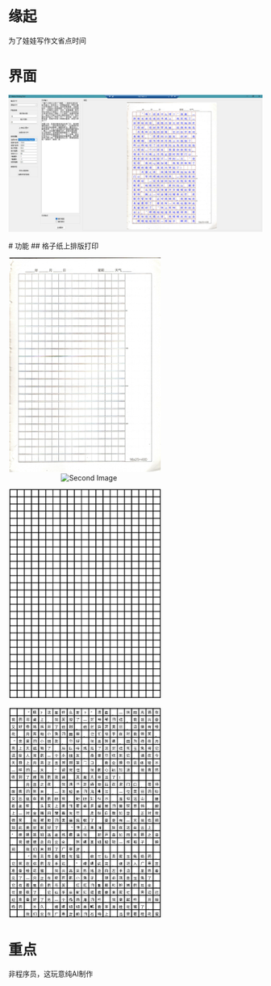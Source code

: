 # 缘起
为了娃娃写作文省点时间
# 界面
<p align="center">
  <img src="images/2024-11-02_131037.jpg" alt="First Image" width="600" style="margin-right: 200px;"/>
</p>
# 功能
## 格子纸上排版打印
<p align="center">
  <img src="images/z.png" alt="First Image" width="300" style="margin-right: 200px;"/>
  &nbsp;&nbsp;&nbsp;
  <img src="images/zd.png" alt="Second Image" width="300" style="margin-right: 200px;"/>
</p>

<p align="center">
  <img src="images/10.png" alt="First Image" width="300" style="margin-right: 200px;"/>
  &nbsp;&nbsp;&nbsp;
  <img src="images/10d.png" alt="Second Image" width="300" style="margin-right: 200px;"/>
</p>

# 重点
非程序员，这玩意纯AI制作
